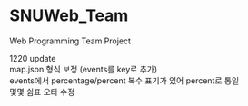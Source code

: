 # SNUWeb_Team
Web Programming Team Project


1220 update  
map.json 형식 보정 (events를 key로 추가)  
events에서 percentage/percent 복수 표기가 있어 percent로 통일  
몇몇 쉼표 오타 수정



